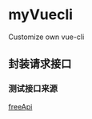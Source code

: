 # myVuecli
Customize  own vue-cli

## 封装请求接口

### 测试接口来源

[freeApi](https://github.com/fangzesheng/free-api)
